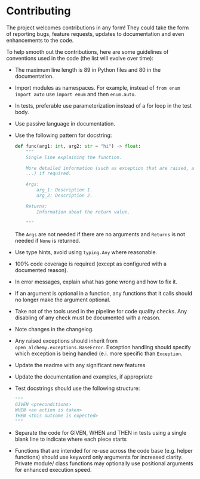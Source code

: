 # Contributing

The project welcomes contributions in any form! They could take the form of
reporting bugs, feature requests, updates to documentation and even
enhancements to the code.

To help smooth out the contributions, here are some guidelines of conventions
used in the code (the list will evolve over time):

- The maximum line length is 89 in Python files and 80 in the documentation.
- Import modules as namespaces. For example, instead of `from enum import auto`
  use `import enum` and then `enum.auto`.
- In tests, preferable use parameterization instead of a for loop in the test
  body.
- Use passive language in documentation.
- Use the following pattern for docstring:

  ```Python
  def func(arg1: int, arg2: str = "hi") -> float:
      """
      Single line explaining the function.

      More detailed information (such as exception that are raised, algorithms,
      ...) if required.

      Args:
          arg_1: Description 1.
          arg_2: Description 2.

      Returns:
          Information about the return value.

      """
  ```

  The `Args` are not needed if there are no arguments and `Returns` is not
  needed if `None` is returned.

- Use type hints, avoid using `typing.Any` where reasonable.
- 100% code coverage is required (except as configured with a documented
  reason).
- In error messages, explain what has gone wrong and how to fix it.
- If an argument is optional in a function, any functions that it calls should
  no longer make the argument optional.
- Take not of the tools used in the pipeline for code quality checks. Any
  disabling of any check must be documented with a reason.
- Note changes in the changelog.
- Any raised exceptions should inherit from
  `open_alchemy.exceptions.BaseError`. Exception handling should specify which
  exception is being handled (e.i. more specific than `Exception`.
- Update the readme with any significant new features
- Update the documentation and examples, if appropriate
- Test docstrings should use the following structure:

  ```Python
  """
  GIVEN <preconditions>
  WHEN <an action is taken>
  THEN <this outcome is expected>
  """
  ```

- Separate the code for GIVEN, WHEN and THEN in tests using a single blank line
  to indicate where each piece starts
- Functions that are intended for re-use across the code base (e.g. helper
  functions) should use keyword only arguments for increased clarity. Private
  module/ class functions may optionally use positional arguments for enhanced
  execution speed.
